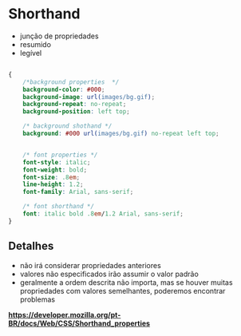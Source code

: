 # Shorthand

* junção de propriedades
* resumido
* legível

```css

{
    /*background properties  */
    background-color: #000;
    background-image: url(images/bg.gif);
    background-repeat: no-repeat;
    background-position: left top;

    /* background shothand */
    background: #000 url(images/bg.gif) no-repeat left top;


    /* font properties */
    font-style: italic;
    font-weight: bold;
    font-size: .8em;
    line-height: 1.2;
    font-family: Arial, sans-serif;

    /* font shorthand */
    font: italic bold .8em/1.2 Arial, sans-serif;
}

```

## Detalhes

* não irá considerar propriedades anteriores
* valores não especificados irão assumir o valor padrão
* geralmente a ordem descrita não importa, mas se houver muitas propriedades com valores semelhantes, poderemos encontrar problemas

**https://developer.mozilla.org/pt-BR/docs/Web/CSS/Shorthand_properties**